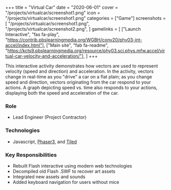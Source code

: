 +++
title = "Virtual Car"
date = "2020-06-01"
cover = "/projects/virtualcar/screenshot1.png"
icon = "/projects/virtualcar/screenshot1.png"
categories = ["Game"]
screenshots = [
    "/projects/virtualcar/screenshot1.png",
    "/projects/virtualcar/screenshot2.png",
]
gamelinks = [
    ["Launch Interactive", "fas fa-play", "https://contrib.pbslearningmedia.org/WGBH/conv20/phy03-int-accel/index.html"],
    ["Main site", "fab fa-readme", "https://kcts9.pbslearningmedia.org/resource/phy03.sci.phys.mfw.accel/virtual-car-velocity-and-acceleration/"],
]
+++

This interactive activity demonstrates how vectors are used to represent velocity (speed and direction) and acceleration. In the activity, vectors change in real-time as you "drive" a car on a flat plain; as you change speed and direction, vectors originating from the car respond to your actions. A graph depicting speed vs. time also responds to your actions, displaying both the speed and acceleration of the car.

### Role
* Lead Engineer (Project Contractor)

### Technologies
* Javascript, [Phaser3](https://phaser.io/phaser3), and [Tiled](https://www.mapeditor.org/)

### Key Responsibilities
* Rebuilt Flash interactive using modern web technologies
* Decompiled old Flash .SWF to recover art assets
* Integrated new assets and sounds
* Added keyboard navigation for users without mice